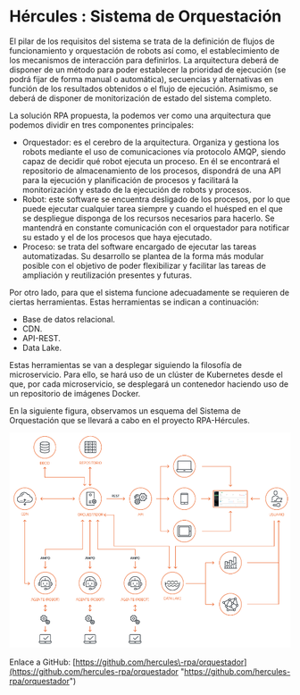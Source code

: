 # Hércules : Sistema de Orquestación



El pilar de los requisitos del sistema se trata de la definición de flujos de funcionamiento y orquestación de robots así como, el establecimiento de los mecanismos de interacción para definirlos. La arquitectura deberá de disponer de un método para poder establecer la prioridad de ejecución (se podrá fijar de forma manual o automática), secuencias y alternativas en función de los resultados obtenidos o el flujo de ejecución. Asimismo, se deberá de disponer de monitorización de estado del sistema completo.

La solución RPA propuesta, la podemos ver como una arquitectura que podemos dividir en tres componentes principales: 

* Orquestador: es el cerebro de la arquitectura. Organiza y gestiona los robots mediante el uso de comunicaciones vía protocolo AMQP, siendo capaz de decidir qué robot ejecuta un proceso. En él se encontrará el repositorio de almacenamiento de los procesos, dispondrá de una API para la ejecución y planificación de procesos y facilitará la monitorización y estado de la ejecución de robots y procesos.
* Robot: este software se encuentra desligado de los procesos, por lo que puede ejecutar cualquier tarea siempre y cuando el huésped en el que se despliegue disponga de los recursos necesarios para hacerlo. Se mantendrá en constante comunicación con el orquestador para notificar su estado y el de los procesos que haya ejecutado.
* Proceso: se trata del software encargado de ejecutar las tareas automatizadas. Su desarrollo se plantea de la forma más modular posible con el objetivo de poder flexibilizar y facilitar las tareas de ampliación y reutilización presentes y futuras.

Por otro lado, para que el sistema funcione adecuadamente se requieren de ciertas herramientas. Estas herramientas se indican a continuación: 

* Base de datos relacional.
* CDN.
* API\-REST.
* Data Lake.

Estas herramientas se van a desplegar siguiendo la filosofía de microservicio. Para ello, se hará uso de un clúster de Kubernetes desde el que, por cada microservicio, se desplegará un contenedor haciendo uso de un repositorio de imágenes Docker.

En la siguiente figura, observamos un esquema del Sistema de Orquestación que se llevará a cabo en el proyecto RPA\-Hércules.

![](/attachments/598147222/598147795.png)

Enlace a GitHub: [https://github.com/hercules\-rpa/orquestador](https://github.com/hercules-rpa/orquestador "https://github.com/hercules-rpa/orquestador")

  





